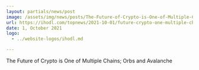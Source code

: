 ```yaml
---
layout: partials/news/post
image: /assets/img/news/posts/The-Future-of-Crypto-is-One-of-Multiple-Chains-Orbs-and-Avalanche.png
url: https://ihodl.com/topnews/2021-10-01/future-crypto-one-multiple-chains-orbs-and-avalanche/
date: 1, October 2021
logo: 
  - ../website-logos/ihodl.md

---
```



The Future of Crypto is One of Multiple Chains; Orbs and Avalanche
